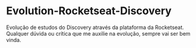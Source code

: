 # Evolution-Rocketseat-Discovery
Evolução de estudos do Discovery através da plataforma da Rocketseat. Qualquer dúvida ou crítica que me auxilie na evolução,
sempre vai ser bem vinda.
